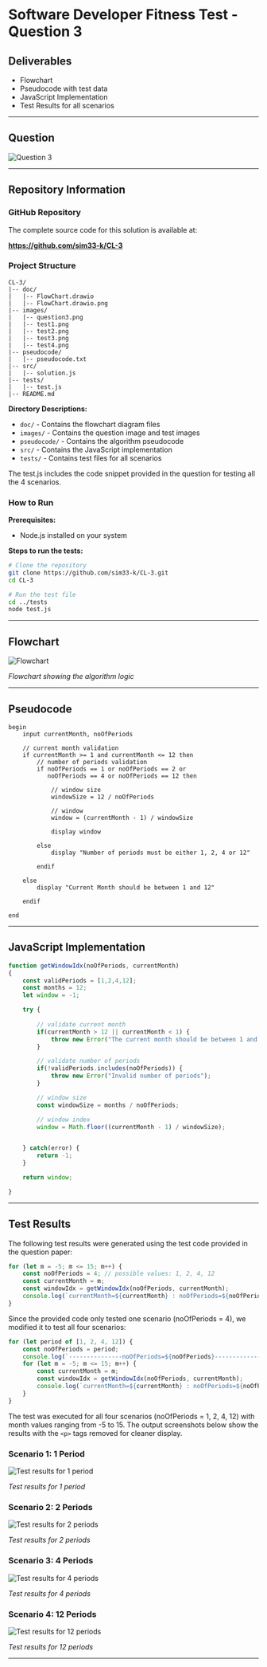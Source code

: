 # Software Developer Fitness Test - Question 3

## Deliverables

- Flowchart
- Pseudocode with test data
- JavaScript Implementation
- Test Results for all scenarios

---

## Question

![Question 3](images/question3.png)

---

## Repository Information

### GitHub Repository

The complete source code for this solution is available at:

**https://github.com/sim33-k/CL-3**

### Project Structure

```
CL-3/
|-- doc/
|   |-- FlowChart.drawio
|   |-- FlowChart.drawio.png
|-- images/
|   |-- question3.png
|   |-- test1.png
|   |-- test2.png
|   |-- test3.png
|   |-- test4.png
|-- pseudocode/
|   |-- pseudocode.txt
|-- src/
|   |-- solution.js
|-- tests/
|   |-- test.js
|-- README.md
```

**Directory Descriptions:**

- `doc/` - Contains the flowchart diagram files
- `images/` - Contains the question image and test images
- `pseudocode/` - Contains the algorithm pseudocode
- `src/` - Contains the JavaScript implementation
- `tests/` - Contains test files for all scenarios

The test.js includes the code snippet provided in the question for testing all the 4 scenarios.

### How to Run

**Prerequisites:**
- Node.js installed on your system

**Steps to run the tests:**

```bash
# Clone the repository
git clone https://github.com/sim33-k/CL-3.git
cd CL-3

# Run the test file
cd ../tests
node test.js
```

---

## Flowchart

![Flowchart](doc/FlowChart.drawio.png)

*Flowchart showing the algorithm logic*

---

## Pseudocode

```
begin
    input currentMonth, noOfPeriods

    // current month validation
    if currentMonth >= 1 and currentMonth <= 12 then
        // number of periods validation
        if noOfPeriods == 1 or noOfPeriods == 2 or 
           noOfPeriods == 4 or noOfPeriods == 12 then

            // window size
            windowSize = 12 / noOfPeriods

            // window
            window = (currentMonth - 1) / windowSize

            display window
        
        else
            display "Number of periods must be either 1, 2, 4 or 12"
            
        endif
        
    else 
        display "Current Month should be between 1 and 12"

    endif

end
```

---

## JavaScript Implementation

```javascript
function getWindowIdx(noOfPeriods, currentMonth)
{
    const validPeriods = [1,2,4,12];
    const months = 12;
    let window = -1;

    try {
        
        // validate current month
        if(currentMonth > 12 || currentMonth < 1) {
            throw new Error("The current month should be between 1 and 12");
        }

        // validate number of periods
        if(!validPeriods.includes(noOfPeriods)) {
            throw new Error("Invalid number of periods");
        }

        // window size
        const windowSize = months / noOfPeriods;

        // window index
        window = Math.floor((currentMonth - 1) / windowSize);


    } catch(error) {
        return -1;
    }

    return window;

}
```

---

## Test Results

The following test results were generated using the test code provided in the question paper:

```javascript
for (let m = -5; m <= 15; m++) {
    const noOfPeriods = 4; // possible values: 1, 2, 4, 12
    const currentMonth = m;
    const windowIdx = getWindowIdx(noOfPeriods, currentMonth);
    console.log(`currentMonth=${currentMonth} : noOfPeriods=${noOfPeriods} : window=${windowIdx}`);
}
```

Since the provided code only tested one scenario (noOfPeriods = 4), we modified it to test all four scenarios:

```javascript
for (let period of [1, 2, 4, 12]) {
    const noOfPeriods = period;
    console.log(`---------------noOfPeriods=${noOfPeriods}---------------`);
    for (let m = -5; m <= 15; m++) {
        const currentMonth = m;
        const windowIdx = getWindowIdx(noOfPeriods, currentMonth);
        console.log(`currentMonth=${currentMonth} : noOfPeriods=${noOfPeriods} : window=${windowIdx}`);
    }
}
```

The test was executed for all four scenarios (noOfPeriods = 1, 2, 4, 12) with month values ranging from -5 to 15. The output screenshots below show the results with the `<p>` tags removed for cleaner display.

### Scenario 1: 1 Period

![Test results for 1 period](images/test1.png)

*Test results for 1 period*

### Scenario 2: 2 Periods

![Test results for 2 periods](images/test2.png)

*Test results for 2 periods*

### Scenario 3: 4 Periods

![Test results for 4 periods](images/test3.png)

*Test results for 4 periods*

### Scenario 4: 12 Periods

![Test results for 12 periods](images/test4.png)

*Test results for 12 periods*

---

